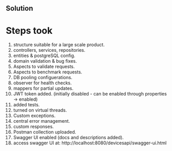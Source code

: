 ## Solution
# Steps took

1. structure suitable for a large scale product.
2. controllers, services, repositories.
3. entities & postgreSQL config.
4. domain validation & bug fixes.
5. Aspects to validate requests.
6. Aspects to benchmark requests.
7. DB pooling configuerations.
8. observer for health checks.
9. mappers for partial updates.
10. JWT token added. (initially disabled - can be enabled through properties -> enabled)
11. added tests.
12. turned on virtual threads.
13. Custom exceptions.
14. central error management.
15. custom responses.
16. Postman collection uploaded.
17. Swagger UI enabled (docs and descriptions added).
18. access swagger UI at: http://localhost:8080/devicesapi/swagger-ui.html
